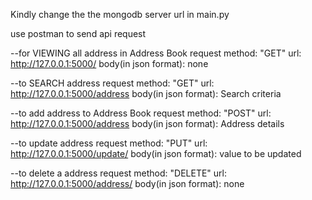 Kindly change the the mongodb server url in main.py

use postman to send api request

--for VIEWING all address in Address Book
request method: "GET"
url: http://127.0.0.1:5000/
body(in json format): none

--to SEARCH address
request method: "GET"
url: http://127.0.0.1:5000/address
body(in json format): Search criteria

--to add address to Address Book
request method: "POST"
url: http://127.0.0.1:5000/address
body(in json format): Address details

--to update address
request method: "PUT"
url: http://127.0.0.1:5000/update/<id>
body(in json format): value to be updated

--to delete a address
request method: "DELETE"
url: http://127.0.0.1:5000/address/<id>
body(in json format): none
